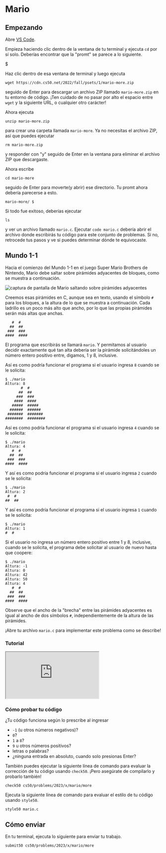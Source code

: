 # Mario

## Empezando

Abre [VS Code](https://code.cs50.io/).

Empieza haciendo clic dentro de la ventana de tu terminal y ejecuta `cd` por sí solo. Deberías encontrar que la "promt" se parece a lo siguiente.

$

Haz clic dentro de esa ventana de terminal y luego ejecuta

    wget https://cdn.cs50.net/2022/fall/psets/1/mario-more.zip

seguido de Enter para descargar un archivo ZIP llamado `mario-more.zip` en tu entorno de código. ¡Ten cuidado de no pasar por alto el espacio entre `wget` y la siguiente URL, o cualquier otro carácter!

Ahora ejecuta

    unzip mario-more.zip

para crear una carpeta llamada `mario-more`. Ya no necesitas el archivo ZIP, así que puedes ejecutar

    rm mario-more.zip

y responder con "y" seguido de Enter en la ventana para eliminar el archivo ZIP que descargaste.

Ahora escribe

    cd mario-more

seguido de Enter para moverte(y abrir) ese directorio. Tu promt ahora debería parecerse a esto.

    mario-more/ $

Si todo fue exitoso, deberías ejecutar

    ls

y ver un archivo llamado `mario.c`. Ejecutar `code mario.c` debería abrir el archivo donde escribirás tu código para este conjunto de problemas. Si no, retrocede tus pasos y ve si puedes determinar dónde te equivocaste.

## Mundo 1-1

Hacia el comienzo del Mundo 1-1 en el juego Super Mario Brothers de Nintendo, Mario debe saltar sobre pirámides adyacentes de bloques, como se muestra a continuación.

![captura de pantalla de Mario saltando sobre pirámides adyacentes](https://cs50.harvard.edu/x/2023/psets/1/mario/more/pyramids.png)

Creemos esas pirámides en C, aunque sea en texto, usando el símbolo `#` para los bloques, a la altura de lo que se muestra a continuación. Cada ladrillo es un poco más alto que ancho, por lo que las propias pirámides serán más altas que anchas.

       #  #
      ##  ##
     ###  ###
    ####  ####

El programa que escribirás se llamará `mario`. Y permitamos al usuario decidir exactamente qué tan alta debería ser la pirámide solicitándoles un número entero positivo entre, digamos, 1 y 8, inclusive.

Así es como podría funcionar el programa si el usuario ingresa `8` cuando se le solicita:

    $ ./mario
    Altura: 8
           #  #
          ##  ##
         ###  ###
        ####  ####
       #####  #####
      ######  ######
     #######  #######
    ########  ########

Así es como podría funcionar el programa si el usuario ingresa `4` cuando se le solicita:

    $ ./mario
    Altura: 4
       #  #
      ##  ##
     ###  ###
    ####  ####

Y así es como podría funcionar el programa si el usuario ingresa `2` cuando se le solicita:

    $ ./mario
    Altura: 2
     #  #
    ##  ##

Y así es como podría funcionar el programa si el usuario ingresa `1` cuando se le solicita:

    $ ./mario
    Altura: 1
    #  #

Si el usuario no ingresa un número entero positivo entre 1 y 8, inclusive, cuando se le solicita, el programa debe solicitar al usuario de nuevo hasta que coopere:

    $ ./mario
    Altura: -1
    Altura: 0
    Altura: 42
    Altura: 50
    Altura: 4
       #  #
      ##  ##
     ###  ###
    ####  ####

Observe que el ancho de la "brecha" entre las pirámides adyacentes es igual al ancho de dos símbolos `#`, independientemente de la altura de las pirámides.

¡Abre tu archivo `mario.c` para implementar este problema como se describe!

### Tutorial

<div class="ratio ratio-16x9" data-video=""><iframe allow="accelerometer; autoplay; encrypted-media; gyroscope; picture-in-picture" allowfullscreen="" class="border" data-video="" src="https://www.youtube.com/embed/FzN9RAjYG_Q?modestbranding=0&amp;rel=0&amp;showinfo=0"></iframe></div>

### Cómo probar tu código

¿Tu código funciona según lo prescribe al ingresar

- `-1` (u otros números negativos)?
- `0`?
- `1` a `8`?
- `9` u otros números positivos?
- letras o palabras?
- ¿ninguna entrada en absoluto, cuando solo presionas Enter?

También puedes ejecutar la siguiente línea de comando para evaluar la corrección de tu código usando `check50`. ¡Pero asegúrate de compilarlo y probarlo también!

    check50 cs50/problems/2023/x/mario/more

Ejecuta la siguiente línea de comando para evaluar el estilo de tu código usando `style50`.

    style50 mario.c

## Cómo enviar

En tu terminal, ejecuta lo siguiente para enviar tu trabajo.

    submit50 cs50/problems/2023/x/mario/more